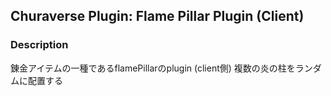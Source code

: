 ## Churaverse Plugin: Flame Pillar Plugin (Client)

### Description

錬金アイテムの一種であるflamePillarのplugin (client側)
複数の炎の柱をランダムに配置する
